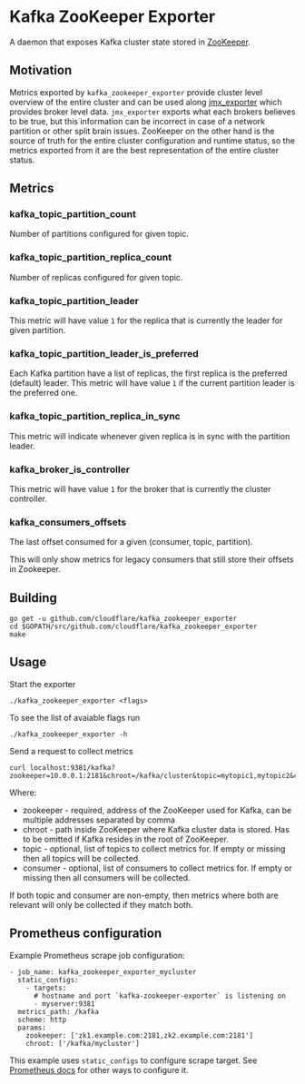 # Kafka ZooKeeper Exporter

A daemon that exposes Kafka cluster state stored in [ZooKeeper](https://kafka.apache.org/documentation/#zk).

## Motivation

Metrics exported by `kafka_zookeeper_exporter` provide cluster level overview
of the entire cluster and can be used along
[jmx_exporter](https://github.com/prometheus/jmx_exporter) which provides broker
level data. `jmx_exporter` exports what each brokers believes to be true, but
this information can be incorrect in case of a network partition or other split
brain issues. ZooKeeper on the other hand is the source of truth for the entire
cluster configuration and runtime status, so the metrics exported from it are
the best representation of the entire cluster status.

## Metrics

### kafka_topic_partition_count

Number of partitions configured for given topic.

### kafka_topic_partition_replica_count

Number of replicas configured for given topic.

### kafka_topic_partition_leader

This metric will have value `1` for the replica that is currently the leader for
given partition.

### kafka_topic_partition_leader_is_preferred

Each Kafka partition have a list of replicas, the first replica is the preferred
(default) leader. This metric will have value `1` if the current partition
leader is the preferred one.

### kafka_topic_partition_replica_in_sync

This metric will indicate whenever given replica is in sync with the partition
leader.

### kafka_broker_is_controller

This metric will have value `1` for the broker that is currently the cluster
controller.

### kafka_consumers_offsets

The last offset consumed for a given (consumer, topic, partition).

This will only show metrics for legacy consumers that still store their offsets
in Zookeeper.

## Building

    go get -u github.com/cloudflare/kafka_zookeeper_exporter
    cd $GOPATH/src/github.com/cloudflare/kafka_zookeeper_exporter
    make

## Usage

Start the exporter

    ./kafka_zookeeper_exporter <flags>

To see the list of avaiable flags run

    ./kafka_zookeeper_exporter -h

Send a request to collect metrics

    curl localhost:9381/kafka?zookeeper=10.0.0.1:2181&chroot=/kafka/cluster&topic=mytopic1,mytopic2&consumer=myconsumer1,myconsumer2

Where:

* zookeeper - required, address of the ZooKeeper used for Kafka, can be multiple addresses separated by comma
* chroot - path inside ZooKeeper where Kafka cluster data is stored. Has to be omitted if Kafka resides in the root of ZooKeeper.
* topic - optional, list of topics to collect metrics for.
  If empty or missing then all topics will be collected.
* consumer - optional, list of consumers to collect metrics for.
  If empty or missing then all consumers will be collected.

If both topic and consumer are non-empty, then metrics where both are relevant
will only be collected if they match both.

## Prometheus configuration

Example Prometheus scrape job configuration:

    - job_name: kafka_zookeeper_exporter_mycluster
      static_configs:
        - targets:
          # hostname and port `kafka-zookeeper-exporter` is listening on
          - myserver:9381
      metrics_path: /kafka
      scheme: http
      params:
        zookeeper: ['zk1.example.com:2181,zk2.example.com:2181']
        chroot: ['/kafka/mycluster']

This example uses `static_configs` to configure scrape target.
See [Prometheus docs](https://prometheus.io/docs/operating/configuration/) for other
ways to configure it.
